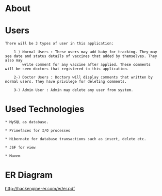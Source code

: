 # About 
    
    

# Users

    There will be 3 types of user in this application:

        1-) Normal Users : These users may add baby for tracking. They may see date and status details of vaccines that added by themselves. They also may
            write comment for any vaccine after applied. These comments will be seen doctors that registered to this application.

        2-) Doctor Users : Doctors will display comments that written by normal users. They have privilege for deleting comments.

        3-) Admin User : Admin may delete any user from system.

# Used Technologies

    * MySQL as database.
    
    * Primefaces for I/O processes

    * Hibernate for database transactions such as insert, delete etc.

    * JSF for view

    * Maven

# ER Diagram

http://hackengine-er.com/er/er.pdf
